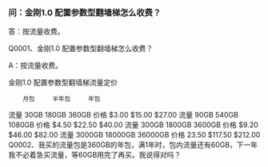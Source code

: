 ### 问：金刚1.0 配置参数型翻墙梯怎么收费？
答：按流量收费。

Q0001、金刚1.0 配置参数型翻墙梯怎么收费？

A：按流量收费。

   金刚1.0 配置参数型翻墙梯流量定价


        月包     半年包     年包
   流量  30GB    180GB     360GB
   价格  $3.00   $15.00    $27.00
   流量  90GB    540GB     1080GB
   价格  $4.50   $22.50    $40.00
   流量  300GB   1800GB    3600GB
   价格  $9.20   $46.00    $82.00
   流量  3000GB  18000GB   36000GB
   价格  23.50   $117.50   $212.00
Q0002、我买的流量包是360GB的年包，满1年时，包内流量还有60GB，下一年我不必着急买流量，等60GB用完了再买。我说得对吗？
